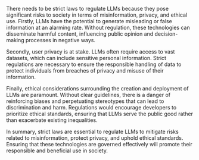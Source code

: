 There needs to be strict laws to regulate LLMs because they pose significant risks to society in terms of misinformation, privacy, and ethical use. Firstly, LLMs have the potential to generate misleading or false information at an alarming rate. Without regulation, these technologies can disseminate harmful content, influencing public opinion and decision-making processes in negative ways.

Secondly, user privacy is at stake. LLMs often require access to vast datasets, which can include sensitive personal information. Strict regulations are necessary to ensure the responsible handling of data to protect individuals from breaches of privacy and misuse of their information.

Finally, ethical considerations surrounding the creation and deployment of LLMs are paramount. Without clear guidelines, there is a danger of reinforcing biases and perpetuating stereotypes that can lead to discrimination and harm. Regulations would encourage developers to prioritize ethical standards, ensuring that LLMs serve the public good rather than exacerbate existing inequalities.

In summary, strict laws are essential to regulate LLMs to mitigate risks related to misinformation, protect privacy, and uphold ethical standards. Ensuring that these technologies are governed effectively will promote their responsible and beneficial use in society.